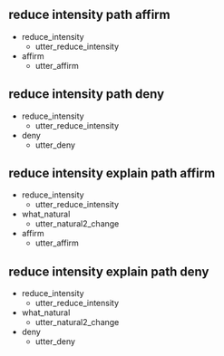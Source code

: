 ## reduce intensity path affirm
* reduce_intensity
  - utter_reduce_intensity
* affirm
  - utter_affirm
  
## reduce intensity path deny
* reduce_intensity
  - utter_reduce_intensity
* deny
  - utter_deny
  
## reduce intensity explain path affirm
* reduce_intensity
  - utter_reduce_intensity
* what_natural
  - utter_natural2_change
* affirm
  - utter_affirm
  
## reduce intensity explain path deny
* reduce_intensity
  - utter_reduce_intensity
* what_natural
  - utter_natural2_change
* deny
  - utter_deny